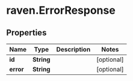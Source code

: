 # raven.ErrorResponse

## Properties
Name | Type | Description | Notes
------------ | ------------- | ------------- | -------------
**id** | **String** |  | [optional] 
**error** | **String** |  | [optional] 



